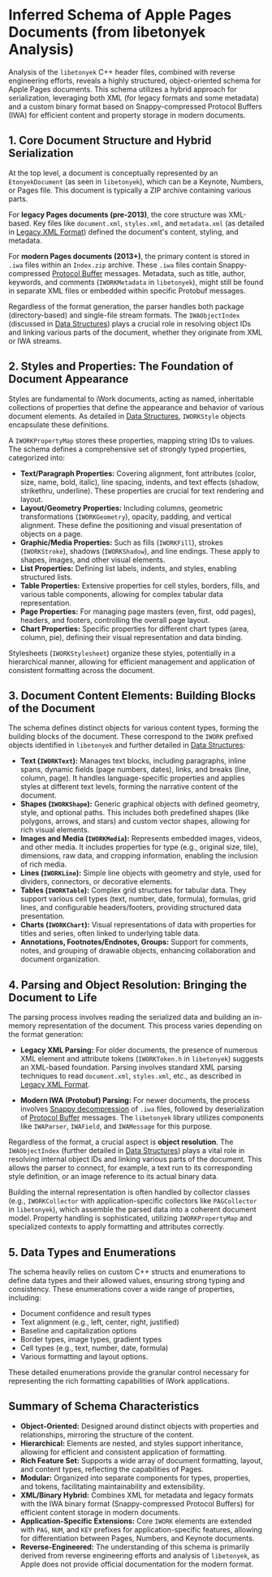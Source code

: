 # Inferred Schema of Apple Pages Documents (from libetonyek Analysis)

Analysis of the `libetonyek` C++ header files, combined with reverse engineering efforts, reveals a highly structured, object-oriented schema for Apple Pages documents. This schema utilizes a hybrid approach for serialization, leveraging both XML (for legacy formats and some metadata) and a custom binary format based on Snappy-compressed Protocol Buffers (IWA) for efficient content and property storage in modern documents.

## 1. Core Document Structure and Hybrid Serialization

At the top level, a document is conceptually represented by an `EtonyekDocument` (as seen in `libetonyek`), which can be a Keynote, Numbers, or Pages file. This document is typically a ZIP archive containing various parts.

For **legacy Pages documents (pre-2013)**, the core structure was XML-based. Key files like `document.xml`, `styles.xml`, and `metadata.xml` (as detailed in [Legacy XML Format](./xml-legacy-format.md)) defined the document's content, styling, and metadata.

For **modern Pages documents (2013+)**, the primary content is stored in `.iwa` files within an `Index.zip` archive. These `.iwa` files contain Snappy-compressed [Protocol Buffer](./protocol-buffers.md) messages. Metadata, such as title, author, keywords, and comments (`IWORKMetadata` in `libetonyek`), might still be found in separate XML files or embedded within specific Protobuf messages.

Regardless of the format generation, the parser handles both package (directory-based) and single-file stream formats. The `IWAObjectIndex` (discussed in [Data Structures](./data-structures.md)) plays a crucial role in resolving object IDs and linking various parts of the document, whether they originate from XML or IWA streams.

## 2. Styles and Properties: The Foundation of Document Appearance

Styles are fundamental to iWork documents, acting as named, inheritable collections of properties that define the appearance and behavior of various document elements. As detailed in [Data Structures](./data-structures.md), `IWORKStyle` objects encapsulate these definitions.

A `IWORKPropertyMap` stores these properties, mapping string IDs to values. The schema defines a comprehensive set of strongly typed properties, categorized into:

*   **Text/Paragraph Properties:** Covering alignment, font attributes (color, size, name, bold, italic), line spacing, indents, and text effects (shadow, strikethru, underline). These properties are crucial for text rendering and layout.
*   **Layout/Geometry Properties:** Including columns, geometric transformations (`IWORKGeometry`), opacity, padding, and vertical alignment. These define the positioning and visual presentation of objects on a page.
*   **Graphic/Media Properties:** Such as fills (`IWORKFill`), strokes (`IWORKStroke`), shadows (`IWORKShadow`), and line endings. These apply to shapes, images, and other visual elements.
*   **List Properties:** Defining list labels, indents, and styles, enabling structured lists.
*   **Table Properties:** Extensive properties for cell styles, borders, fills, and various table components, allowing for complex tabular data representation.
*   **Page Properties:** For managing page masters (even, first, odd pages), headers, and footers, controlling the overall page layout.
*   **Chart Properties:** Specific properties for different chart types (area, column, pie), defining their visual representation and data binding.

Stylesheets (`IWORKStylesheet`) organize these styles, potentially in a hierarchical manner, allowing for efficient management and application of consistent formatting across the document.

## 3. Document Content Elements: Building Blocks of the Document

The schema defines distinct objects for various content types, forming the building blocks of the document. These correspond to the `IWORK` prefixed objects identified in `libetonyek` and further detailed in [Data Structures](./data-structures.md):

*   **Text (`IWORKText`):** Manages text blocks, including paragraphs, inline spans, dynamic fields (page numbers, dates), links, and breaks (line, column, page). It handles language-specific properties and applies styles at different text levels, forming the narrative content of the document.
*   **Shapes (`IWORKShape`):** Generic graphical objects with defined geometry, style, and optional paths. This includes both predefined shapes (like polygons, arrows, and stars) and custom vector shapes, allowing for rich visual elements.
*   **Images and Media (`IWORKMedia`):** Represents embedded images, videos, and other media. It includes properties for type (e.g., original size, tile), dimensions, raw data, and cropping information, enabling the inclusion of rich media.
*   **Lines (`IWORKLine`):** Simple line objects with geometry and style, used for dividers, connectors, or decorative elements.
*   **Tables (`IWORKTable`):** Complex grid structures for tabular data. They support various cell types (text, number, date, formula), formulas, grid lines, and configurable headers/footers, providing structured data presentation.
*   **Charts (`IWORKChart`):** Visual representations of data with properties for titles and series, often linked to underlying table data.
*   **Annotations, Footnotes/Endnotes, Groups:** Support for comments, notes, and grouping of drawable objects, enhancing collaboration and document organization.

## 4. Parsing and Object Resolution: Bringing the Document to Life

The parsing process involves reading the serialized data and building an in-memory representation of the document. This process varies depending on the format generation:

*   **Legacy XML Parsing:** For older documents, the presence of numerous XML element and attribute tokens (`IWORKToken.h` in `libetonyek`) suggests an XML-based foundation. Parsing involves standard XML parsing techniques to read `document.xml`, `styles.xml`, etc., as described in [Legacy XML Format](./xml-legacy-format.md).

*   **Modern IWA (Protobuf) Parsing:** For newer documents, the process involves [Snappy decompression](./snappy-compression.md) of `.iwa` files, followed by deserialization of [Protocol Buffer](./protocol-buffers.md) messages. The `libetonyek` library utilizes components like `IWAParser`, `IWAField`, and `IWAMessage` for this purpose.

Regardless of the format, a crucial aspect is **object resolution**. The `IWAObjectIndex` (further detailed in [Data Structures](./data-structures.md)) plays a vital role in resolving internal object IDs and linking various parts of the document. This allows the parser to connect, for example, a text run to its corresponding style definition, or an image reference to its actual binary data.

Building the internal representation is often handled by collector classes (e.g., `IWORKCollector` with application-specific collectors like `PAGCollector` in `libetonyek`), which assemble the parsed data into a coherent document model. Property handling is sophisticated, utilizing `IWORKPropertyMap` and specialized contexts to apply formatting and attributes correctly.

## 5. Data Types and Enumerations

The schema heavily relies on custom C++ structs and enumerations to define data types and their allowed values, ensuring strong typing and consistency. These enumerations cover a wide range of properties, including:

*   Document confidence and result types
*   Text alignment (e.g., left, center, right, justified)
*   Baseline and capitalization options
*   Border types, image types, gradient types
*   Cell types (e.g., text, number, date, formula)
*   Various formatting and layout options.

These detailed enumerations provide the granular control necessary for representing the rich formatting capabilities of iWork applications.

## Summary of Schema Characteristics

*   **Object-Oriented:** Designed around distinct objects with properties and relationships, mirroring the structure of the content.
*   **Hierarchical:** Elements are nested, and styles support inheritance, allowing for efficient and consistent application of formatting.
*   **Rich Feature Set:** Supports a wide array of document formatting, layout, and content types, reflecting the capabilities of Pages.
*   **Modular:** Organized into separate components for types, properties, and tokens, facilitating maintainability and extensibility.
*   **XML/Binary Hybrid:** Combines XML for metadata and legacy formats with the IWA binary format (Snappy-compressed Protocol Buffers) for efficient content storage in modern documents.
*   **Application-Specific Extensions:** Core `IWORK` elements are extended with `PAG`, `NUM`, and `KEY` prefixes for application-specific features, allowing for differentiation between Pages, Numbers, and Keynote documents.
*   **Reverse-Engineered:** The understanding of this schema is primarily derived from reverse engineering efforts and analysis of `libetonyek`, as Apple does not provide official documentation for the modern format.